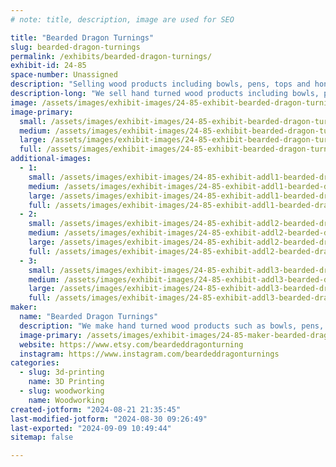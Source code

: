 ```yaml
---
# note: title, description, image are used for SEO

title: "Bearded Dragon Turnings"
slug: bearded-dragon-turnings
permalink: /exhibits/bearded-dragon-turnings/
exhibit-id: 24-85
space-number: Unassigned
description: "Selling wood products including bowls, pens, tops and honey dippers. Selling 3D printed orchid pots."
description-long: "We sell hand turned wood products including bowls, pens, tops and honey dippers.  We also sell 3D printed orchid pots of our own design."
image: /assets/images/exhibit-images/24-85-exhibit-bearded-dragon-turnings-d6f9bb97-317e-4e1d-855e-2787e9bd6810-large.jpeg
image-primary: 
  small: /assets/images/exhibit-images/24-85-exhibit-bearded-dragon-turnings-d6f9bb97-317e-4e1d-855e-2787e9bd6810-small.jpeg
  medium: /assets/images/exhibit-images/24-85-exhibit-bearded-dragon-turnings-d6f9bb97-317e-4e1d-855e-2787e9bd6810-medium.jpeg
  large: /assets/images/exhibit-images/24-85-exhibit-bearded-dragon-turnings-d6f9bb97-317e-4e1d-855e-2787e9bd6810-large.jpeg
  full: /assets/images/exhibit-images/24-85-exhibit-bearded-dragon-turnings-d6f9bb97-317e-4e1d-855e-2787e9bd6810-full.jpeg
additional-images: 
  - 1:
    small: /assets/images/exhibit-images/24-85-exhibit-addl1-bearded-dragon-turnings-2ef03adc-21d0-47bf-b58d-12c379dbbcd0-small.jpeg
    medium: /assets/images/exhibit-images/24-85-exhibit-addl1-bearded-dragon-turnings-2ef03adc-21d0-47bf-b58d-12c379dbbcd0-medium.jpeg
    large: /assets/images/exhibit-images/24-85-exhibit-addl1-bearded-dragon-turnings-2ef03adc-21d0-47bf-b58d-12c379dbbcd0-large.jpeg
    full: /assets/images/exhibit-images/24-85-exhibit-addl1-bearded-dragon-turnings-2ef03adc-21d0-47bf-b58d-12c379dbbcd0-full.jpeg
  - 2:
    small: /assets/images/exhibit-images/24-85-exhibit-addl2-bearded-dragon-turnings-2ffb250b-687d-4f86-9424-a65ccfcde4cc-small.jpeg
    medium: /assets/images/exhibit-images/24-85-exhibit-addl2-bearded-dragon-turnings-2ffb250b-687d-4f86-9424-a65ccfcde4cc-medium.jpeg
    large: /assets/images/exhibit-images/24-85-exhibit-addl2-bearded-dragon-turnings-2ffb250b-687d-4f86-9424-a65ccfcde4cc-large.jpeg
    full: /assets/images/exhibit-images/24-85-exhibit-addl2-bearded-dragon-turnings-2ffb250b-687d-4f86-9424-a65ccfcde4cc-full.jpeg
  - 3:
    small: /assets/images/exhibit-images/24-85-exhibit-addl3-bearded-dragon-turnings-a6f5adfa-33a0-4a2d-8777-c6c793c2b0bc-small.jpeg
    medium: /assets/images/exhibit-images/24-85-exhibit-addl3-bearded-dragon-turnings-a6f5adfa-33a0-4a2d-8777-c6c793c2b0bc-medium.jpeg
    large: /assets/images/exhibit-images/24-85-exhibit-addl3-bearded-dragon-turnings-a6f5adfa-33a0-4a2d-8777-c6c793c2b0bc-large.jpeg
    full: /assets/images/exhibit-images/24-85-exhibit-addl3-bearded-dragon-turnings-a6f5adfa-33a0-4a2d-8777-c6c793c2b0bc-full.jpeg
maker: 
  name: "Bearded Dragon Turnings"
  description: "We make hand turned wood products such as bowls, pens, tops and honey dippers.  We also 3D print orchid pots of our own design."
  image-primary: /assets/images/exhibit-images/24-85-maker-bearded-dragon-turnings-bearded-dragon-turnings-etsy-icon-a-medium.jpeg
  website: https://www.etsy.com/beardeddragonturning
  instagram: https://www.instagram.com/beardeddragonturnings
categories: 
  - slug: 3d-printing
    name: 3D Printing
  - slug: woodworking
    name: Woodworking
created-jotform: "2024-08-21 21:35:45"
last-modified-jotform: "2024-08-30 09:26:49"
last-exported: "2024-09-09 10:49:44"
sitemap: false

---
```


